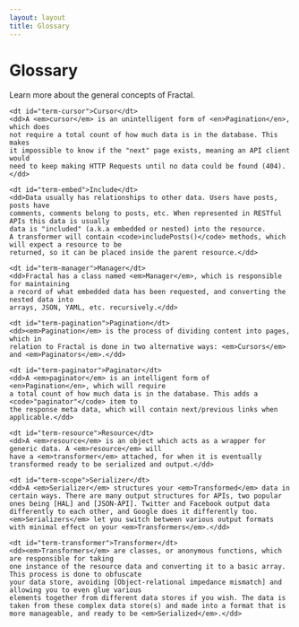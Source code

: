 ```yaml
---
layout: layout
title: Glossary
---
```


Glossary
========

Learn more about the general concepts of Fractal.

<dl class="glossary">

    <dt id="term-cursor">Cursor</dt>
    <dd>A <em>cursor</em> is an unintelligent form of <en>Pagination</en>, which does 
    not require a total count of how much data is in the database. This makes 
    it impossible to know if the "next" page exists, meaning an API client would 
    need to keep making HTTP Requests until no data could be found (404).</dd>

    <dt id="term-embed">Include</dt>
    <dd>Data usually has relationships to other data. Users have posts, posts have 
    comments, comments belong to posts, etc. When represented in RESTful APIs this data is usually 
    data is "included" (a.k.a embedded or nested) into the resource.
    A transformer will contain <code>includePosts()</code> methods, which will expect a resource to be 
    returned, so it can be placed inside the parent resource.</dd>

    <dt id="term-manager">Manager</dt>
    <dd>Fractal has a class named <em>Manager</em>, which is responsible for maintaining 
    a record of what embedded data has been requested, and converting the nested data into
    arrays, JSON, YAML, etc. recursively.</dd>

    <dt id="term-pagination">Pagination</dt>
    <dd><em>Pagination</em> is the process of dividing content into pages, which in 
    relation to Fractal is done in two alternative ways: <em>Cursors</em> 
    and <em>Paginators</em>.</dd>

    <dt id="term-paginator">Paginator</dt>
    <dd>A <em>paginator</em> is an intelligent form of <en>Pagination</en>, which will require 
    a total count of how much data is in the database. This adds a <code>"paginator"</code> item to 
    the response meta data, which will contain next/previous links when applicable.</dd>

    <dt id="term-resource">Resource</dt>
    <dd>A <em>resource</em> is an object which acts as a wrapper for generic data. A <em>resource</em> will
    have a <em>transformer</em> attached, for when it is eventually transformed ready to be serialized and output.</dd>

    <dt id="term-scope">Serializer</dt>
    <dd>A <em>Serializer</em> structures your <em>Transformed</em> data in certain ways. There are many output structures for APIs, two popular ones being [HAL] and [JSON-API]. Twitter and Facebook output data differently to each other, and Google does it differently too. <em>Serializers</em> let you switch between various output formats 
    with minimal effect on your <em>Transformers</em>.</dd>

    <dt id="term-transformer">Transformer</dt>
    <dd><em>Transformers</em> are classes, or anonymous functions, which are responsible for taking 
    one instance of the resource data and converting it to a basic array. This process is done to obfuscate
    your data store, avoiding [Object-relational impedance mismatch] and allowing you to even glue various 
    elements together from different data stores if you wish. The data is taken from these complex data store(s) and made into a format that is more manageable, and ready to be <em>Serialized</em>.</dd>

</dl>

[HAL]: http://stateless.co/hal_specification.html
[JSON-API]: http://jsonapi.org/
[Object-relational impedance mismatch]: https://en.wikipedia.org/wiki/Object-relational_impedance_mismatch
